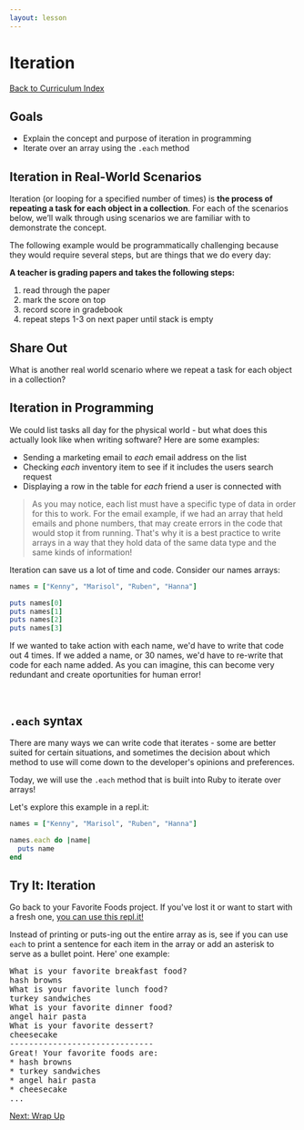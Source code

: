 ```yaml
---
layout: lesson
---
```


# Iteration

<a href="../">Back to Curriculum Index</a>

## Goals

- Explain the concept and purpose of iteration in programming
- Iterate over an array using the `.each` method

## Iteration in Real-World Scenarios

Iteration (or looping for a specified number of times) is **the process of repeating a task for each object in a collection**. For each of the scenarios below, we’ll walk through using scenarios we are familiar with to demonstrate the concept.

The following example would be programmatically challenging because they would require several steps, but are things that we do every day:

**A teacher is grading papers and takes the following steps:**
  1. read through the paper
  1. mark the score on top
  1. record score in gradebook
  1. repeat steps 1-3 on next paper until stack is empty

<div class="try-it-new">
  <h2>Share Out</h2>
  <p>What is another real world scenario where we repeat a task for each object in a collection?</p>
</div>

## Iteration in Programming

We could list tasks all day for the physical world - but what does this actually look like when writing software? Here are some examples:

- Sending a marketing email to _each_ email address on the list
- Checking _each_ inventory item to see if it includes the users search request
- Displaying a row in the table for _each_ friend a user is connected with

>As you may notice, each list must have a specific type of data in order for this to work. For the email example, if we had an array that held emails and phone numbers, that may create errors in the code that would stop it from running. That's why it is a best practice to write arrays in a way that they hold data of the same data type and the same kinds of information!

Iteration can save us a lot of time and code. Consider our names arrays:
```ruby
names = ["Kenny", "Marisol", "Ruben", "Hanna"]

puts names[0]
puts names[1]
puts names[2]
puts names[3]
```

If we wanted to take action with each name, we'd have to write that code out 4 times. If we added a name, or 30 names, we'd have to re-write that code for each name added. As you can imagine, this can become very redundant and create oportunities for human error!

<br>

## `.each` syntax

There are many ways we can write code that iterates - some are better suited for certain situations, and sometimes the decision about which method to use will come down to the developer's opinions and preferences. 

Today, we will use the `.each` method that is built into Ruby to iterate over arrays!

Let's explore this example in a repl.it:

```ruby
names = ["Kenny", "Marisol", "Ruben", "Hanna"]

names.each do |name|
  puts name
end
```

<div class="try-it-new">
  <h2>Try It: Iteration</h2>
  <p>Go back to your Favorite Foods project. If you've lost it or want to start with a fresh one, <a href="https://replit.com/@turingschool/favorite-foods-SOLUTION#main.rb" target="blank">you can use this repl.it!</a></p>
  <p>Instead of printing or puts-ing out the entire array as is, see if you can use <code>each</code> to print a sentence for each item in the array or add an asterisk to serve as a bullet point. Here' one example:</p>
  <pre>What is your favorite breakfast food?
hash browns
What is your favorite lunch food?
turkey sandwiches
What is your favorite dinner food?
angel hair pasta
What is your favorite dessert?
cheesecake
------------------------------
Great! Your favorite foods are:
* hash browns
* turkey sandwiches
* angel hair pasta
* cheesecake
...
</pre>
</div>

<a href="../wrap-up">Next: Wrap Up</a>